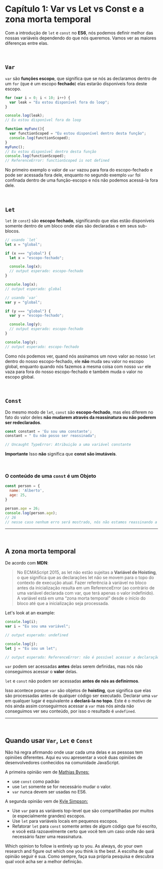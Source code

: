 # Capítulo 1: Var vs Let vs Const e a zona morta temporal

Com a introdução de `let` e `const` no **ES6**, nós podemos definir melhor das nossas variáveis dependendo do que nós queremos. Vamos ver as maiores diferenças entre elas.

&nbsp;

## `Var`

`var` são **funções escopo**, que significa que se nós as declaramos dentro de um `for` (que é um escopo **fechado**) elas estarão disponíveis fora deste escopo.

``` javascript 
for (var i = 0; i < 10; i++) {
  var leak = "Eu estou disponível fora do loop";
}

console.log(leak);
// Eu estou disponível fora do loop

function myFunc(){
  var functionScoped = "Eu estou disponível dentro desta função";
  console.log(functionScoped);
}
myFunc();
// Eu estou disponível dentro desta função
console.log(functionScoped);
// ReferenceError: functionScoped is not defined
```

No primeiro exemplo o valor de `var` vazou para fora do escopo-fechado e pode ser acessada fora dele, enquanto no segundo  exemplo `var` foi confinada dentro de uma função-escopo e nós não podemos acessá-la fora dele.

&nbsp;

## `Let`

`let` (e `const`) são **escopo fechado**, significando que elas estão disponíveis somente dentro de um bloco onde elas são declaradas e em seus sub-blocos.

``` javascript
// usando `let`
let x = "global";

if (x === "global") {
  let x = "escopo-fechado";

  console.log(x);
  // output esperado: escopo-fechado
}

console.log(x);
// output esperado: global

// usando `var`
var y = "global";

if (y === "global") {
  var y = "escopo-fechado";

  console.log(y);
  // output esperado: escopo-fechado
}

console.log(y);
// output esperado: escopo-fechado
```

Como nós podemos ver, quand nós assinamos um novo valor ao nosso `let` dentro do nosso escopo-fechado, ele **não** muda seu valor no escopo global, enquanto quando nós fazemos a mesma coisa com nosso `var` ele vaza para fora do nosso escopo-fechado e também muda o valor no escopo global.

&nbsp;

## `Const`

Do mesmo modo de `let`, `const` são **escopo-fechado**, mas eles diferem no fato do valor deles **não mudarem através da reassinatura ou não poderem ser redeclarados**.

``` javascript
const constant = 'Eu sou uma constante';
constant = " Eu não posso ser reassinada";

// Uncaught TypeError: Atribuição a uma variável constante
```


**Importante** 
Isso **não** significa que **const são imutáveis**.

&nbsp;

### O conteúdo de uma `const` é um Objeto

``` javascript
const person = {
  name: 'Alberto',
  age: 25,
}

person.age = 26;
console.log(person.age);
// 26
// nesse caso nenhum erro será mostrado, nós não estamos reassinando a variável mas somente uma de suas propriedades.
```

---

&nbsp;

## A zona morta temporal

De acordo com **MDN**:

> No ECMAScript 2015, as let não estão sujeitas a **Variável de Hoisting**, o que significa que as declarações let não se movem para o topo do contexto de execução atual. Fazer referência à variável no bloco antes da inicialização resulta em um ReferenceError (ao contrário de uma variável declarada com var, que terá apenas o valor indefinido). A variável está em uma “zona morta temporal” desde o início do bloco até que a inicialização seja processada.

Let's look at an example:

```javascript
console.log(i);
var i = "Eu sou uma variável";

// output esperado: undefined

console.log(j);
let j = "Eu sou um let";

// output esperado: ReferenceError: não é possível acessar a declaração lexical `j' antes da inicialização
```

`var` podem ser acessadas **antes** delas serem definidas, mas nós não conseguimos acessar o **valor** delas.

`let` e `const` não podem ser acessadas **antes de nós as definirmos**.

Isso acontece porque `var` são objetos de **hoisting**, que significa que elas são processadas antes de qualquer código ser executado. Declarar uma `var` em qualquer lugar é equivalente a **declará-la no topo**. Este é o motivo de nós ainda assim conseguirmos acessar a `var` mas nós ainda não conseguimos ver seu conteúdo, por isso o resultado é `undefined`.


---
&nbsp;

## Quando usar `Var`, `Let` e `Const`

Não há regra afirmando onde usar cada uma delas e as pessoas tem opiniões diferentes. Aqui eu vou apresentar a você duas opiniões de desenvolvedores conhecidos na comunidade JavaScript.

A primeira opinião vem de [Mathias Bynes:](https://mathiasbynens.be/notes/es6-const)


- use `const` como padrão
- use `let` somente se for necessário mudar o valor.
- `var` nunca devem ser usadas no ES6.


A segunda opinião vem de [Kyle Simpson:]( blog.getify.com/constantly-confusing-const/)

- Use `var` para as variáveis top-level que são compartilhadas por muitos (e especialmente grandes) escopos.
- Use `let` para variáveis locais em pequenos escopos.
- Refatorar `let` para `const` somente antes de algum código que foi escrito, e você está razoavelmente certo que você tem um caso onde não será necessário fazer uma reassinatura.

Which opinion to follow is entirely up to you. As always, do your own research and figure out which one you think is the best.
A escolha de qual opinião seguir é sua. Como sempre, faça sua própria pesquisa e descubra qual você acha ser a melhor definição.
